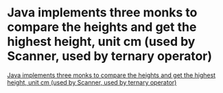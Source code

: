 # Java implements three monks to compare the heights and get the highest height, unit cm (used by Scanner, used by ternary operator)
[Java implements three monks to compare the heights and get the highest height, unit cm (used by Scanner, used by ternary operator)](https://aiwithcloud.com/2022/09/16/java_implements_three_monks_to_compare_the_heights_and_get_the_highest_height_unit_cm_used_by_scanner_used_by_ternary_operator/)